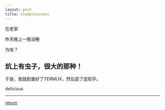 ```yaml
---
layout: post
title: sleeplessness
---
```

在老家

昨天晚上一晚没睡

为啥？

## 炕上有虫子，很大的那种！

于是，我就配置好了TERMUX，然后逛了逛知乎。

delicious

***
[return](https://www.tsinghuamakerxian.cn/)
